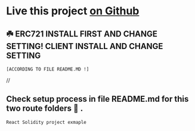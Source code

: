 # Live this project [on Github](https://chulavege1.github.io/React_dapp_example-watch/)
## :shamrock: ERC721 INSTALL FIRST AND CHANGE SETTING! CLIENT INSTALL AND CHANGE SETTING
```
[ACCORDING TO FILE README.MD !]
```
//

## Check setup process in file README.md for this two route folders 👷 .
```
React Solidity project exmaple
```
